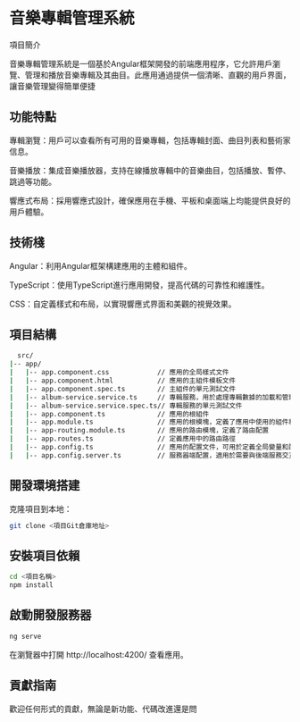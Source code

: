 
# 音樂專輯管理系統

項目簡介

音樂專輯管理系統是一個基於Angular框架開發的前端應用程序，它允許用戶瀏覽、管理和播放音樂專輯及其曲目。此應用通過提供一個清晰、直觀的用戶界面，讓音樂管理變得簡單便捷

  
## 功能特點

專輯瀏覽：用戶可以查看所有可用的音樂專輯，包括專輯封面、曲目列表和藝術家信息。

音樂播放：集成音樂播放器，支持在線播放專輯中的音樂曲目，包括播放、暫停、跳過等功能。

響應式布局：採用響應式設計，確保應用在手機、平板和桌面端上均能提供良好的用戶體驗。




## 技術棧

Angular：利用Angular框架構建應用的主體和組件。

TypeScript：使用TypeScript進行應用開發，提高代碼的可靠性和維護性。

CSS：自定義樣式和布局，以實現響應式界面和美觀的視覺效果。



## 項目結構


```bash
  src/
|-- app/
|   |-- app.component.css            // 應用的全局樣式文件
|   |-- app.component.html           // 應用的主組件模板文件
|   |-- app.component.spec.ts        // 主組件的單元測試文件
|   |-- album-service.service.ts     // 專輯服務，用於處理專輯數據的加載和管理
|   |-- album-service.service.spec.ts// 專輯服務的單元測試文件
|   |-- app.component.ts             // 應用的根組件
|   |-- app.module.ts                // 應用的根模塊，定義了應用中使用的組件和服務
|   |-- app-routing.module.ts        // 應用的路由模塊，定義了路由配置
|   |-- app.routes.ts                // 定義應用中的路由路徑
|   |-- app.config.ts                // 應用的配置文件，可用於定義全局變量和配置項
|   |-- app.config.server.ts         // 服務器端配置，適用於需要與後端服務交互的場景

```


## 開發環境搭建

克隆項目到本地：

```bash
git clone <項目Git倉庫地址>

```
## 安裝項目依賴

```bash
cd <項目名稱>
npm install
```
## 啟動開發服務器


```bash
ng serve

```
在瀏覽器中打開 http://localhost:4200/ 查看應用。
## 貢獻指南

歡迎任何形式的貢獻，無論是新功能、代碼改進還是問

